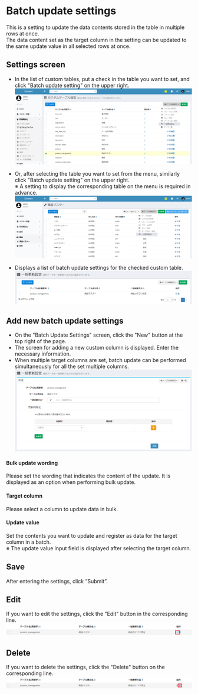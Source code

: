 # Batch update settings
This is a setting to update the data contents stored in the table in multiple rows at once.  
The data content set as the target column in the setting can be updated to the same update value in all selected rows at once.  

## Settings screen
- In the list of custom tables, put a check in the table you want to set, and click "Batch update setting" on the upper right.  
![Batch update screen](img/mass_update/mass_update_grid1.png)

- Or, after selecting the table you want to set from the menu, similarly click "Batch update setting" on the upper right.  
※ A setting to display the corresponding table on the menu is required in advance.
![Batch update screen](img/mass_update/mass_update_grid2.png)

- Displays a list of batch update settings for the checked custom table.
![Batch update screen](img/mass_update/mass_update_grid3.png)

## Add new batch update settings
- On the "Batch Update Settings" screen, click the "New" button at the top right of the page.  
- The screen for adding a new custom column is displayed. Enter the necessary information.  
- When multiple target columns are set, batch update can be performed simultaneously for all the set multiple columns.  
![Batch update screen](img/mass_update/mass_update_new1.png)

#### Bulk update wording
Please set the wording that indicates the content of the update. It is displayed as an option when performing bulk update.

#### Target column
Please select a column to update data in bulk.

#### Update value
Set the contents you want to update and register as data for the target column in a batch.  
※ The update value input field is displayed after selecting the target column.

## Save
After entering the settings, click “Submit”.

## Edit
If you want to edit the settings, click the "Edit" button in the corresponding line.
![Batch update screen](img/mass_update/mass_update_edit.png)

## Delete
If you want to delete the settings, click the "Delete" button on the corresponding line.
![Batch update screen](img/mass_update/mass_update_delete.png)
